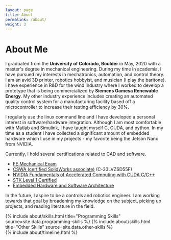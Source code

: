 ```yaml
---
layout: page
title: About
permalink: /about/
weight: 3
---
```


# **About Me**

I graduated from the **University of Colorado, Boulder** in May, 2020 with a master's degree in mechanical engineering. During my time in academia, I have pursued my interests in mechatronics, automation, and control theory. I am an avid 3D printer, robotics hobbyist, and musician (I play the baritone). I have experience in R&D for the wind industry where I worked to develop a prototype that is being commercialized by **Siemens Gamesa Renewable Energy**. My other industry experience includes creating an automated quality control system for a manufacturing facility based off a microcontroller to increase their testing efficiency by 30%. 

I regularly use the linux command line and I have developed a personal interest in software/hardware integration. Although I am most comfortable with Matlab and Simulink, I have taught myself C, CUDA, and python. In my time as a student I have collected a significant amount of embedded hardware which I use in my projects - my favorite being the Jetson Nano from NVIDIA. 

Currently, I hold several certifications related to CAD and software.
* [FE Mechanical Exam](https://account.ncees.org/rn/1995547-1203096-0c607b3)
* [CSWA (certified SolidWorks associate)](https://3dexperience.virtualtester.com/#certvalidate) (C-33LVZSD55F)
* [NVIDIA Fundamentals of Accelerated Computing with CUDA C/C++](https://courses.nvidia.com/certificates/4b41430edbef4d3591da488224119385)
* [STK Level 1 Certified](/img/2019/RK_Level1.png)
* [Embedded Hardware and Software Architecture](/img/2019/EmbeddedCert.pdf) 

In the future, I aspire to be a controls and robotics engineer. I am working towards that goal by broadening my knowledge on the subject, picking up projects, and reading literature in the field.

<div class="row">
{% include about/skills.html title="Programming Skills" source=site.data.programming-skills %}
{% include about/skills.html title="Other Skills" source=site.data.other-skills %}
</div>

<div class="row">
{% include about/timeline.html %}
</div>
